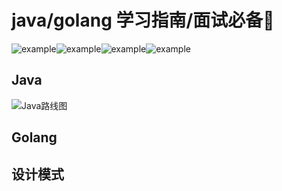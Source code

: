 # java/golang 学习指南/面试必备👏

![example](https://img.shields.io/badge/%E5%85%AC%E4%BC%97%E5%8F%B7-%E6%9E%B6%E6%9E%84%E5%B8%88%E9%B8%A1%E8%9B%8B-green)![example](https://img.shields.io/badge/%E6%8E%98%E9%87%91-%E6%9E%B6%E6%9E%84%E5%B8%88%E9%B8%A1%E8%9B%8B-lightgrey)![example](https://img.shields.io/badge/CSDN-%E6%9E%B6%E6%9E%84%E5%B8%88%E9%B8%A1%E8%9B%8B-red)![example](https://img.shields.io/badge/%E7%9F%A5%E4%B9%8E-%E6%9E%B6%E6%9E%84%E5%B8%88%E9%B8%A1%E8%9B%8B-blue)

## Java

![Java路线图](/Users/admin/Desktop/Java路线图.png)

## Golang





## 设计模式